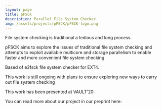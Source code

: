 ```yaml
---
layout: page
title: pFSCK
description: Parallel File System Checker
img: /assets/projects/pFSCK/pFSCK-logo.png
---
```


File system checking is traditional a tedious and long process.

pFSCK aims to explore the issues of traditional file system checking and attempts to exploit available multicore and storage parallelism to enable faster and more convenient file system checking.

Based of e2fsck file system checker for EXT4.

This work is still ongoing with plans to ensure exploring new ways to carry out file system checking

This work has been presented at VAULT'20:

You can read more about our project in our preprint here:
